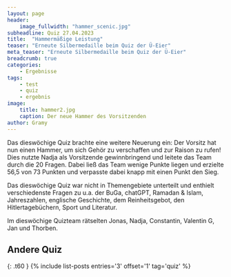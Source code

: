 ```yaml
---
layout: page
header:
    image_fullwidth: "hammer_scenic.jpg"
subheadline: Quiz 27.04.2023
title:  "Hammermäßige Leistung"
teaser: "Erneute Silbermedaille beim Quiz der Ü-Eier"
meta_teaser: "Erneute Silbermedaille beim Quiz der Ü-Eier"
breadcrumb: true
categories:
    - Ergebnisse
tags:
    - test
    - quiz
    - ergebnis
image:
    title: hammer2.jpg
    caption: Der neue Hammer des Vorsitzenden
author: Gramy
---
```


Das dieswöchige Quiz brachte eine weitere Neuerung ein: Der Vorsitz hat nun einen Hammer, um sich Gehör zu verschaffen und zur Raison zu rufen!
Dies nutzte Nadja als Vorsitzende gewinnbringend und leitete das Team durch die 20 Fragen.
Dabei ließ das Team wenige Punkte liegen und erzielte 56,5 von 73 Punkten und verpasste dabei knapp mit einen Punkt den Sieg.

Das dieswöchige Quiz war nicht in Themengebiete unterteilt und enthielt verschiedenste Fragen zu u.a. der BuGa, chatGPT, Ramadan & Islam, Jahreszahlen, englische Geschichte, dem Reinheitsgebot, den Hitlertagebüchern, Sport und Literatur.

Im dieswöchige Quizteam rätselten Jonas, Nadja, Constantin, Valentin G, Jan und Thorben.


## Andere Quiz
{: .t60 }
{% include list-posts entries='3' offset='1' tag='quiz' %}

